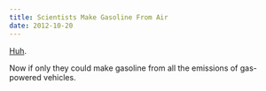 ```yaml
---
title: Scientists Make Gasoline From Air
date: 2012-10-20
---
```


[Huh](http://www.escapistmagazine.com/news/view/120241-British-Scientists-Make-Gasoline-From-Air).

Now if only they could make gasoline from all the emissions of gas-powered vehicles.
